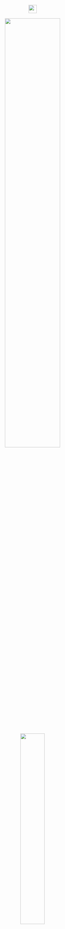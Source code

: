 <p align="center">   <img src="https://user-images.githubusercontent.com/5679180/79618120-0daffb80-80be-11ea-819e-d2b0fa904d07.gif" width="27px">
  <br><br>  <img width="60%" src= "https://readme-typing-svg.demolab.com?font=Fira+Code&pause=1000&color=4a76fc&background=FF6AAA00&vCenter=false&multiline=true&width=435&height=30&lines=Hi Guys I'm Raito ">   
  
 
  <img width="40%" src= "https://readme-typing-svg.demolab.com?font=Fira+Code&pause=1000&color=4a76fc&background=FF6AAA00&vCenter=false&multiline=true&width=435&height=40&lines=Ricardo Quaresma is the best">  
                     <br><img src="https://count.getloli.com/get/@:Q7nurs3vim?theme=asoul">  
  
  
  
  <img  
                                                                                                                                                                                                                                 align="left" width="40%" src="https://github-readme-stats.vercel.app/api?username=Q7nurs3vim&show_icons=true&theme=react&hide_border=true&bg_color=0D1117"> 
                                                                                                                                                                                                                                 <img align="right" width="40%" src="https://github-readme-streak-stats.herokuapp.com/?user=Q7nurs3vim&theme=black-ice&hide_border=true&stroke=0000&background=0D1117"> ![](https://github-profile-trophy.vercel.app/?username=Q7nurs3vim&theme=radical&no-frame=true&no-bg=true&margin-w=4) ![](https://quotes-github-readme.vercel.app/api?type=horizontal&theme=radical)
<!-- Proudly created with GPRM ( https://gprm.itsvg.in ) -->
